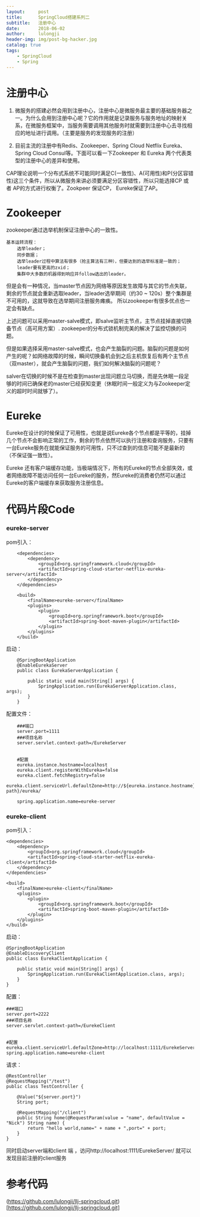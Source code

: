 ```yaml
---
layout:     post
title:      SpringCloud搭建系列二
subtitle:   注册中心
date:       2018-06-02
author:     lulongji
header-img: img/post-bg-hacker.jpg
catalog: true
tags:
    - SpringCloud
    - Spring
---
```



# 注册中心

1. 微服务的搭建必然会用到注册中心，注册中心是微服务最主要的基础服务器之一。为什么会用到注册中心呢？它的作用就是记录服务与服务地址的映射关系，在微服务框架中，当服务需要调用其他服务时就需要到注册中心去寻找相应的地址进行调用。（主要是服务的发现服务的注册）

2. 目前主流的注册中有Redis、Zookeeper、Spring Cloud Netflix Eureka、Spring Cloud Consul等。下面可以看一下Zookeeper 和 Eureka 两个代表类型的注册中心的差异和使用。

CAP理论说明一个分布式系统不可能同时满足C(一致性)、A(可用性)和P(分区容错性)这三个条件，所以从微服务来讲必须要满足分区容错性，所以只能选择CP 或者 AP的方式进行权衡了。Zookpeer 保证CP， Eureke保证了AP。

# Zookeeper

zookeeper通过选举机制保证注册中心的一致性。

    基本运转流程：
        选举leader；
        同步数据；
        选举leader过程中算法有很多（抢主算法有三种），但要达到的选举标准是一致的；
        leader要有更高的zxid；
        集群中大多数的机器得到响应并follow选出的leader。

但是会有一种情况，当master节点因为网络等原因发生故障与其它的节点失联，剩余的节点就会重新选取leader，当leader选举期间（约30 ~ 120s）整个集群是不可用的，这就导致在选举期间注册服务瘫痪。
所以zookeeper有很多优点也一定会有缺点。

上述问题可以采用master-salve模式，即salve监听主节点，主节点挂掉直接切换备节点（高可用方案）.
zookeeper的分布式锁机制完美的解决了监控切换的问题。


但是如果选择采用master-salve模式，也会产生脑裂的问题。脑裂的问题是如何产生的呢？如网络故障的时候，瞬间切换备机会到之后主机恢复后有两个主节点（双master），就会产生脑裂的问题，我们如何解决脑裂的问题呢？

salver在切换的时候不是在检查到master出现问题立马切换，而是先休眠一段足够的时间已确保老的master已经获知变更（休眠时间一般定义为与Zookeeper定义的超时时间就够了）。


# Eureke 

Eureke在设计的时候保证了可用性，也就是说Eureke各个节点都是平等的，挂掉几个节点不会影响正常的工作，剩余的节点依然可以执行注册和查询服务，只要有一台Eureke服务在就能保证服务的可用性，只不过查到的信息可能不是最新的（不保证强一致性）。

Eureke 还有客户端缓存功能，当极端情况下，所有的Eureke的节点全部失效，或者网络故障不能访问任何一台Eureke的服务，然Eureke的消费者仍然可以通过Eureke的客户端缓存来获取服务注册信息。



# 代码片段Code

### eureke-server

pom引入：

        <dependencies>
            <dependency>
                <groupId>org.springframework.cloud</groupId>
                <artifactId>spring-cloud-starter-netflix-eureka-server</artifactId>
            </dependency>
        </dependencies>

        <build>
            <finalName>eureke-server</finalName>
            <plugins>
                <plugin>
                    <groupId>org.springframework.boot</groupId>
                    <artifactId>spring-boot-maven-plugin</artifactId>
                </plugin>
            </plugins>
        </build>

启动：

        @SpringBootApplication
        @EnableEurekaServer
        public class EurekaServerApplication {

            public static void main(String[] args) {
                SpringApplication.run(EurekaServerApplication.class, args);
            }
        }


配置文件：

        ###端口
        server.port=1111
        ###项目名称
        server.servlet.context-path=/EurekeServer


        #配置
        eureka.instance.hostname=localhost
        eureka.client.registerWithEureka=false
        eureka.client.fetchRegistry=false
        eureka.client.serviceUrl.defaultZone=http://${eureka.instance.hostname}:${server.port}/${server.servlet.context-path}/eureka/

        spring.application.name=eureke-server

### eureke-client

pom引入：

    <dependencies>
        <dependency>
            <groupId>org.springframework.cloud</groupId>
            <artifactId>spring-cloud-starter-netflix-eureka-client</artifactId>
        </dependency>
    </dependencies>

    <build>
        <finalName>eureke-client</finalName>
        <plugins>
            <plugin>
                <groupId>org.springframework.boot</groupId>
                <artifactId>spring-boot-maven-plugin</artifactId>
            </plugin>
        </plugins>
    </build>


启动：


    @SpringBootApplication
    @EnableDiscoveryClient
    public class EurekaClientApplication {

        public static void main(String[] args) {
            SpringApplication.run(EurekaClientApplication.class, args);
        }
    }

配置：

    ###端口
    server.port=2222
    ###项目名称
    server.servlet.context-path=/EurekeClient


    #配置
    eureka.client.serviceUrl.defaultZone=http://localhost:1111/EurekeServer/eureka/
    spring.application.name=eureke-client


请求：

    @RestController
    @RequestMapping("/test")
    public class TestController {

        @Value("${server.port}")
        String port;

        @RequestMapping("/client")
        public String home(@RequestParam(value = "name", defaultValue = "Nick") String name) {
            return "hello world,name=" + name + ",port=" + port;
        }
    }

同时启动server端和client 端 ，访问http://localhost:1111/EurekeServer/ 就可以发现目前注册的client服务


# 参考代码

(https://github.com/lulongji/llj-springcloud.git)[https://github.com/lulongji/llj-springcloud.git]
















